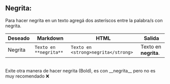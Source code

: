 ## Negrita:

Para hacer negrita en un texto agregá dos asteríscos entre la palabra/s con negrita.


<table>
  <thead>
    <tr>
        <th>Deseado</th>
        <th>Markdown</th>
        <th>HTML</th>
        <th>Salida</th>
    </tr>
  </thead>
  <tbody>
    <tr>
        <td>Negrita</td>
        <td><code>Texto en **negrita**</code></td>
        <td><code>Texto en &lt;strong&gt;negrita&lt;/strong&gt;</code></td>
        <td>Texto en <strong>negrita</strong>. </td>
    </tr>
  </tbody>
</table>

<br>
Exite otra manera de hacer negrita (Bold), es con __negrita__ pero no es muy recomendado ❌

